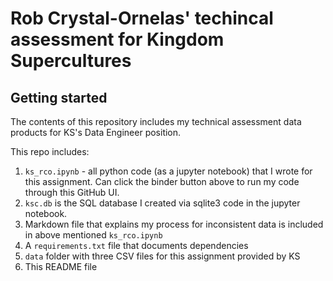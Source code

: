 # Rob Crystal-Ornelas' techincal assessment for Kingdom Supercultures

## Getting started
The contents of this repository includes my technical assessment data products for KS's Data Engineer position.

This repo includes:

1. `ks_rco.ipynb` - all python code (as a jupyter notebook) that I wrote for this assignment. Can click the binder button above to run my code through this GitHub UI.
2. `ksc.db` is the SQL database I created via sqlite3 code in the jupyter notebook.
3. Markdown file that explains my process for inconsistent data is included in above mentioned `ks_rco.ipynb`
4. A `requirements.txt` file that documents dependencies
5. `data` folder with three CSV files for this assignment provided by KS
6. This README file
